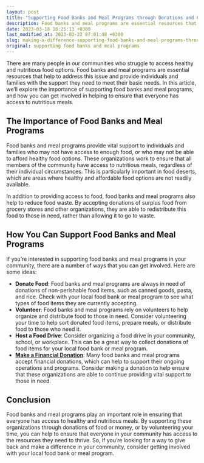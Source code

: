```yaml
---
layout: post
title: "Supporting Food Banks and Meal Programs through Donations and Charity"
description: Food banks and meal programs are essential resources that help to address this issue and provide individuals and families with the support they need to meet their basic needs. In this article, we’ll explore the importance of supporting food banks and meal programs, and how you can get involved in helping to ensure that everyone has access to nutritious meals.
date: 2023-03-18 16:25:13 +0300
last_modified_at: 2023-03-22 07:01:48 +0300
slug: making-a-difference-supporting-food-banks-and-meal-programs-through-donations-and-charity
original: supporting food banks and meal programs
---
```

There are many people in our communities who struggle to access healthy and nutritious food options. Food banks and meal programs are essential resources that help to address this issue and provide individuals and families with the support they need to meet their basic needs. In this article, we’ll explore the importance of supporting food banks and meal programs, and how you can get involved in helping to ensure that everyone has access to nutritious meals.

## The Importance of Food Banks and Meal Programs

Food banks and meal programs provide vital support to individuals and families who may not have access to enough food, or who may not be able to afford healthy food options. These organizations work to ensure that all members of the community have access to nutritious meals, regardless of their individual circumstances. This is particularly important in food deserts, which are areas where healthy and affordable food options are not readily available.

In addition to providing access to food, food banks and meal programs also help to reduce food waste. By accepting donations of surplus food from grocery stores and other organizations, they are able to redistribute this food to those in need, rather than allowing it to go to waste.

## How You Can Support Food Banks and Meal Programs

If you’re interested in supporting food banks and meal programs in your community, there are a number of ways that you can get involved. Here are some ideas:

* **Donate Food**: Food banks and meal programs are always in need of donations of non-perishable food items, such as canned goods, pasta, and rice. Check with your local food bank or meal program to see what types of food items they are currently accepting.
* **Volunteer**: Food banks and meal programs rely on volunteers to help organize and distribute food to those in need. Consider volunteering your time to help sort donated food items, prepare meals, or distribute food to those who need it.
* **Host a Food Drive**: Consider organizing a food drive in your community, school, or workplace. This can be a great way to collect donations of food items for your local food bank or meal program.
* **[Make a Financial Donation](/hunger-charities/10-hunger-charities-that-make-a-difference.html)**: Many food banks and meal programs accept financial donations, which can help to support their ongoing operations and programs. Consider making a donation to help ensure that these organizations are able to continue providing vital support to those in need.

## Conclusion

Food banks and meal programs play an important role in ensuring that everyone has access to healthy and nutritious meals. By supporting these organizations through donations of food or money, or by volunteering your time, you can help to ensure that everyone in your community has access to the resources they need to thrive. So, if you’re looking for a way to give back and make a difference in your community, consider getting involved with your local food bank or meal program.